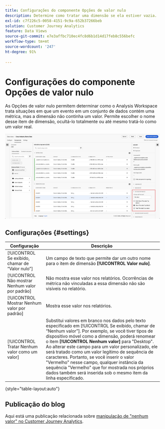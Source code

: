 ```yaml
---
title: Configurações do componente Opções de valor nulo
description: Determine como tratar uma dimensão se ela estiver vazia.
exl-id: c7f226c5-0058-4151-9c9a-652b37266beb
solution: Customer Journey Analytics
feature: Data Views
source-git-commit: e7e3affbc710ec4fc8d6b1d14d17feb8c556befc
workflow-type: tm+mt
source-wordcount: '247'
ht-degree: 91%

---
```


# Configurações do componente Opções de valor nulo

As Opções de valor nulo permitem determinar como o Analysis Workspace trata situações em que um evento em um conjunto de dados contém uma métrica, mas a dimensão não continha um valor. Permite escolher o nome desse item de dimensão, ocultá-lo totalmente ou até mesmo tratá-lo como um valor real.

![Sem opções de valor](../assets/no-value-options.png)

## Configurações  {#settings}

| Configuração | Descrição |
| --- | --- |
| [!UICONTROL Se exibido, chamar de “Valor nulo”] | Um campo de texto que permite dar um outro nome para o item de dimensão **[!UICONTROL Valor nulo]**. |
| [!UICONTROL Não mostrar Nenhum valor por padrão] | Não mostra esse valor nos relatórios. Ocorrências de métrica não vinculadas a essa dimensão não são visíveis no relatório. |
| [!UICONTROL Mostrar Nenhum valor por padrão] | Mostra esse valor nos relatórios. |
| [!UICONTROL Tratar Nenhum valor como um valor] | Substitui valores em branco nos dados pelo texto especificado em [!UICONTROL Se exibido, chamar de “Nenhum valor”]. Por exemplo, se você tiver tipos de dispositivo móvel como a dimensão, poderá renomear o item **[!UICONTROL Nenhum valor]** para &quot;Desktop&quot;. Ao alterar este campo para um valor personalizado, ele será tratado como um valor legítimo de sequência de caracteres. Portanto, se você inserir o valor &quot;Vermelho&quot; nesse campo, qualquer instância da sequência &quot;Vermelho&quot; que for mostrada nos próprios dados também será inserida sob o mesmo item da linha especificado. |

{style="table-layout:auto"}

## Publicação do blog

Aqui está uma publicação relacionada sobre [manipulação de &quot;nenhum valor&quot; no Customer Journey Analytics](https://experienceleaguecommunities.adobe.com/t5/adobe-analytics-blogs/handling-quot-no-value-quot-in-customer-journey-analytics/ba-p/597339).
